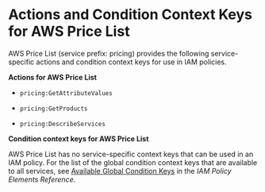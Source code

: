 # Actions and Condition Context Keys for AWS Price List<a name="list_pricing"></a>

AWS Price List \(service prefix: pricing\) provides the following service\-specific actions and condition context keys for use in IAM policies\.

**Actions for AWS Price List**

+ `pricing:GetAttributeValues`

+ `pricing:GetProducts`

+ `pricing:DescribeServices`

**Condition context keys for AWS Price List**

AWS Price List has no service\-specific context keys that can be used in an IAM policy\. For the list of the global condition context keys that are available to all services, see [Available Global Condition Keys](reference_policies_condition-keys.md#AvailableKeys) in the *IAM Policy Elements Reference*\.